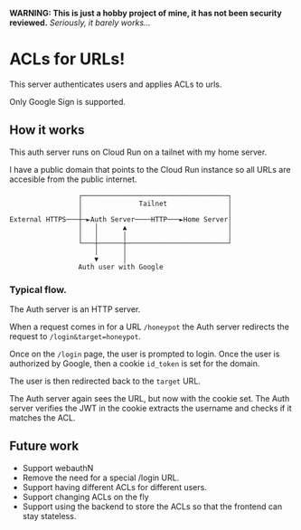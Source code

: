 **WARNING: This is just a hobby project of mine, it has not been security reviewed.**
_Seriously, it barely works..._

# ACLs for URLs!

This server authenticates users and applies ACLs to urls.

Only Google Sign is supported.


## How it works

This auth server runs on Cloud Run on a tailnet with my home server.

I have a public domain that points to the Cloud Run instance so all URLs are accesible from the public internet.


```
                 ┌────────────────────────────────────┐
                 │              Tailnet               │
                 │                                    │
External HTTPS───┼─►Auth Server────HTTP───►Home Server│
                 │   │      ▲                         │
                 │   │      │                         │
                 └───┼──────┼─────────────────────────┘
                     │      │
                     ▼      │
                 Auth user with Google
```

### Typical flow.

The Auth server is an HTTP server.

When a request comes in for a URL `/honeypot` the Auth server redirects the request to `/login&target=honeypot`.

Once on the `/login` page, the user is prompted to login. Once the user is authorized by Google, then a cookie `id_token` is set for the domain.

The user is then redirected back to the `target` URL.

The Auth server again sees the URL, but now with the cookie set. The Auth server verifies the JWT in the cookie extracts the username and checks if it matches the ACL.

## Future work

* Support webauthN
* Remove the need for a special /login URL.
* Support having different ACLs for different users.
* Support changing ACLs on the fly
* Support using the backend to store the ACLs so that the frontend can stay stateless.
